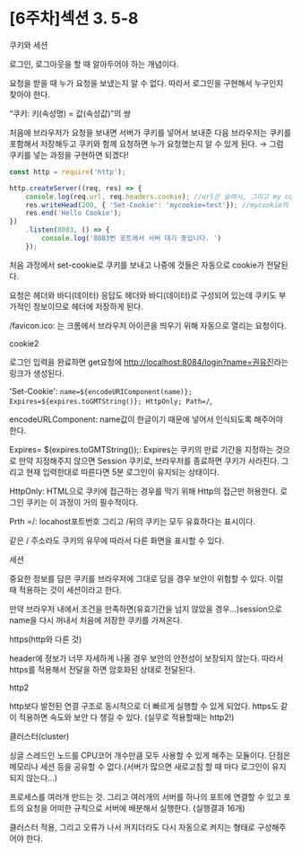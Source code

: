 # [6주차]섹션 3. 5-8

쿠키와 세션

로그인, 로그아웃을 할 때 알아두어야 하는 개념이다. 

요청을 받을 때 누가 요청을 보냈는지 알 수 없다. 따라서 로그인을 구현해서 누구인지 찾아야 한다. 

“쿠키: 키(속성명) = 값(속성값)”의 쌍

처음에 브라우저가 요청을 보내면 서버가 쿠키를 넣어서 보내준 다음 브라우저는 쿠키를 포함해서 저장해두고 쿠키와 함께 요청하면 누가 요청했는지 알 수 있게 된다. → 그럼 쿠키를 넣는 과정을 구현하면 되겠다!

```jsx
const http = require('http');

http.createServer((req, res) => {
    console.log(req.url, req.headers.cookie); //url은 슬래시, 그리고 my cookie는 test로 전달된다. 
    res.writeHead(200, { 'Set-Cookie': 'mycookie=test'}); //mycookie의 키와 값 관계?
    res.end('Hello Cookie');
})
    .listen(8083, () => {
        console.log('8083번 포트에서 서버 대기 중입니다. ')
    });
```

처음 과정에서 set-cookie로 쿠키를 보내고 나중에 것들은 자동으로 cookie가 전달된다. 

요청은 헤더와 바디(데이터) 응답도 헤더와 바디(데이터)로 구성되어 있는데 쿠키도 부가적인 정보이므로 헤더에 저장하게 된다. 

/favicon.ico: 는 크롬에서 브라우저 아이콘을 띄우기 위해 자동으로 열리는 요청이다. 

cookie2

로그인 입력을 완료하면 get요청에 [http://localhost:8084/login?name=권유진](http://localhost:8084/login?name=%EA%B6%8C%EC%9C%A0%EC%A7%84)라는 링크가 생성된다. 

'Set-Cookie': `name=${encodeURIComponent(name)}; Expires=${expires.toGMTString()}; HttpOnly; Path=/`,

encodeURLComponent: name값이 한글이기 때문에 넣어서 인식되도록 해주어야 한다. 

Expires= $(expires.toGMTString());: Expires는 쿠키의 만료 기간을 지정하는 것으로 만약 지정해주지 않으면 Session 쿠키로, 브라우저를 종료하면 쿠키가 사라진다. 그리고 현재 입력한대로 따른다면 5분 로그인이 유지되는 상태이다. 

HttpOnly: HTML으로 쿠키에 접근하는 경우를 막기 위해 Http의 접근만 허용한다. 로그인 쿠키는 이 과정이 거의 필수적이다. 

Prth =/: locahost포트번호 그리고 /뒤의 쿠키는 모두 유효하다는 표시이다. 

같은 / 주소라도 쿠키의 유무에 따라서 다른 화면을 표시할 수 있다. 

세션

중요한 정보를 담은 쿠키를 브라우저에 그대로 담을 경우 보안이 위험할 수 있다. 이럴 때 적용하는 것이 세션이라고 한다. 

만약 브라우저 내에서 조건을 만족하면(유효기간을 넘지 않았을 경우…)session으로 name을 다시 꺼내서 처음에 저장한 쿠키를 가져온다. 

https(http와 다른 것)

header에 정보가 너무 자세하게 나올 경우 보안의 안전성이 보장되지 않는다. 따라서 https를 적용해서 전달을 하면 암호화된 상태로 전달된다. 

http2

http보다 발전된 연결 구조로 동시적으로 더 빠르게 실행할 수 있게 되었다. https도 같이 적용하면 속도와 보안 다 챙길 수 있다. (실무로 적용할때는 http2!)

클러스터(cluster) 

싱글 스레드인 노드를 CPU코어 개수만큼 모두 사용할 수 있게 해주는 모듈이다. 단점은 메모리나 세션 등을 공유할 수 없다.(서버가 많으면 새로고침 할 때 마다 로그인이 유지되지 않는다…)

프로세스를 여러개 만드는 것. 그리고 여러개의 서버를 하나의 포트에 연결할 수 있고 포트의 요청을 어떠한 규칙으로 서버에 배분해서 실행한다. (실행결과 16개)

클러스터 적용, 그리고 오류가 나서 꺼지더라도 다시 자동으로 켜지는 형태로 구성해주어야 한다.